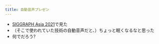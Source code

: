 ```yaml
---
title: 自動音声プレゼン
---
```


* [SIGGRAPH Asia 2021](SIGGRAPH%20Asia%202021.md)で見た
* （そこで使われていた技術の自動音声だと、）ちょっと眠くなるなと思った
* 何でだろう?
